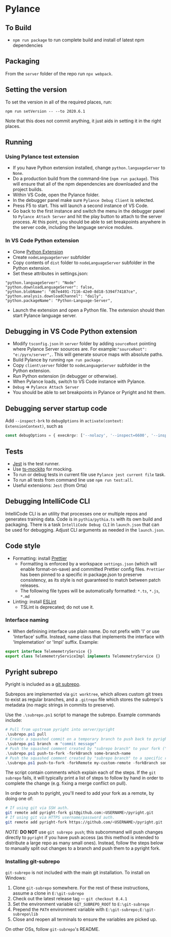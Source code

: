 # Pylance

## To Build

-   `npm run package` to run complete build and install of latest npm dependencies

## Packaging

From the `server` folder of the repo run `npx webpack`.

## Setting the version

To set the version in all of the required places, run:

```
npm run setVersion -- --to 2020.6.1
```

Note that this does not commit anything, it just aids in setting it in the right places.

## Running

### Using Pylance test extension

-   If you have Python extension installed, change `python.languageServer` to `None`.
-   Do a production build from the command-line (`npm run package`). This will ensure that all of the npm dependencies are downloaded and the project builds.
-   Within VS Code, open the Pylance folder.
-   In the debugger panel make sure `Pylance Debug Client` is selected.
-   Press F5 to start. This will launch a second instance of VS Code.
-   Go back to the first instance and switch the menu in the debugger panel to `Pylance Attach Server` and hit the play button to attach to the server process. At this point, you should be able to set breakpoints anywhere in the server code, including the language service modules.

### In VS Code Python extension

-   Clone [Python Extension](https://github.com/Microsoft/vscode-python)
-   Create `nodeLanguageServer` subfolder
-   Copy contents of `dist` folder to `nodeLanguageServer` subfolder in the Python extension.
-   Set these attributes in settings.json:

```
"python.languageServer": "Node"
"python.downloadLanguageServer": false,
"python.blobName": "d67e4491-7116-42e0-8d18-5394f74187ce",
"python.analysis.downloadChannel": "daily",
"python.packageName": "Python-Language-Server",
```

-   Launch the extension and open a Python file. The extension should then start Pylance language server.

## Debugging in VS Code Python extension

-   Modify `tsconfig.json` in `server` folder by adding `sourceRoot` pointing where Pylance Server soources are. For example:`"sourceRoot": "e:/pyrx/server",`. This will generate source maps with absolute paths.
-   Build Pylance by running `npm run package` .
-   Copy `client\server` folder to `nodeLanguageServer` subfolder in the Python extension.
-   Run Python extension (in debugger or otherwise).
-   When Pylance loads, switch to VS Code instance with Pylance.
-   `Debug` => `Pylance Attach Server`
-   You should be able to set breakpoints in Pylance or Pyright and hit them.

## Debugging server startup code

Add `--inspect-brk` to `debugOptions` in `activate(context: ExtensionContext)`, such as

```ts
const debugOptions = { execArgv: ['--nolazy', '--inspect=6600', '--inspect-brk'] };
```

## Tests

-   [Jest](https://jestjs.io/) is the test runner.
-   Use [ts-mockito](https://www.npmjs.com/package/ts-mockito) for mocking.
-   To run or debug tests in current file use `Pylance jest current file` task.
-   To run all tests from command line use `npm run test:all`.
-   Useful extensions: `Jest` (from Orta)

## Debugging IntelliCode CLI

IntelliCode CLI is an utility that processes one or multiple repos and generates training data. Code is in `pythia/pythia.ts` with its own build and packaging. There is a task `IntelliCode Debug CLI` in `launch.json` that can be used for debugging. Adjust CLI arguments as needed in the `launch.json`.

## Code style

-   Formatting: install [Prettier](https://marketplace.visualstudio.com/items?itemName=esbenp.prettier-vscode)
    -   Formatting is enforced by a workspace `settings.json` (which will enable format-on-save) and committed Prettier config files. `Prettier` has been pinned to a specific in package.json to preserve consistency, as its style is not guaranteed to match between patch releases.
    -   The following file types will be automatically formatted: `*.ts`, `*.js`, `*.md`
-   Linting: install [ESLint](https://marketplace.visualstudio.com/items?itemName=dbaeumer.vscode-eslint)
    -   TSLint is deprecated; do not use it.

### Interface naming

-   When definining interface use plain name. Do not prefix with 'I' or use 'Interface' suffix. Instead, name class that implements the interface with 'Implemetation' or 'Impl' suffix. Example:

```ts
export interface TelememetryService {}
export class TelememetryServiceImpl implements TelememetryService {}
```

## Pyright subrepo

Pyright is included as a [git subrepo](https://github.com/ingydotnet/git-subrepo).

Subrepos are implemented via `git worktree`, which allows custom git trees to exist as regular branches,
and a `.gitrepo` file which stores the subrepo's metadata (no magic strings in commits to preserve).

Use the `.\subrepo.ps1` script to manage the subrepo. Example commands include:

```ps1
# Pull from upstream pyright into server/pyright
.\subrepo.ps1 pull
# Create a squashed commit on a temporary branch to push back to pyright
.\subrepo.ps1 branch -m "commit message"
# Push the squashed comment created by "subrepo branch" to your fork ("pyright-fork" remote, see below)
.\subrepo.ps1 push-to-fork -forkBranch some-branch-name
# Push the squashed comment created by "subrepo branch" to a specific remote.
.\subrepo.ps1 push-to-fork -forkRemote my-custom-remote -forkBranch some-branch-name
```

The script contain comments which explain each of the steps. If the `git subrepo` fails, it will
typically print a list of steps to follow by hand in order to complete the change (e.g. fixing
a merge conflict on pull).

In order to push to pyright, you'll need to add your fork as a remote, by doing one of:

```sh
# If using git via SSH auth.
git remote add pyright-fork git@github.com:<USERNAME>/pyright.git
# If using git via HTTPS username/password auth.
git remote add pyright-fork https://github.com/<USERNAME>/pyright.git
```

_NOTE:_ **DO NOT** use `git subrepo push`; this subcommand will push changes directly to `pyright`
if you have push access (as this method is intended to distribute a large repo as many small ones).
Instead, follow the steps below to manually split out changes to a branch and push them to a pyright fork.

### Installing git-subrepo

`git-subrepo` is not included with the main git installation. To install on Windows:

1. Clone `git-subrepo` somewhere. For the rest of these instructions, assume a clone in `E:\git-subrepo`
1. Check out the latest release tag -- `git checkout 0.4.1`
1. Set the environment variable `GIT_SUBREPO_ROOT` to `E:\git-subrepo`
1. Prepend the `PATH` environment variable with `E:\git-subrepo;E:\git-subrepo\lib`
1. Close and reopen all terminals to ensure the variables are picked up.

On other OSs, follow `git-subrepo`'s README.
